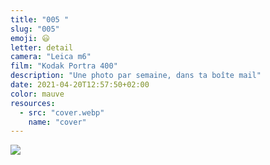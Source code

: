 ```yaml
---
title: "005 "
slug: "005"
emoji: 😃
letter: detail
camera: "Leica m6"
film: "Kodak Portra 400"
description: "Une photo par semaine, dans ta boîte mail"
date: 2021-04-20T12:57:50+02:00
color: mauve
resources:
  - src: "cover.webp"
    name: "cover"
---
```

![](cover)

